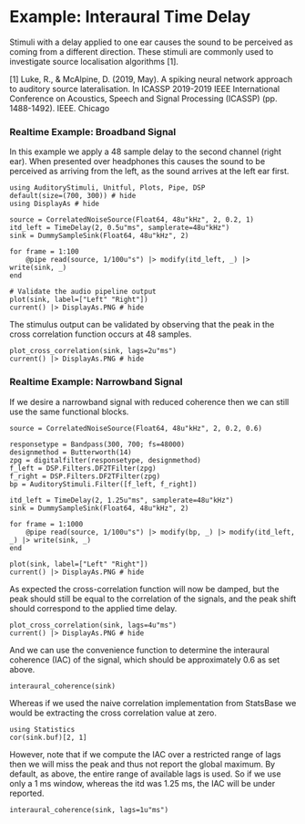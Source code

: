 # Example: Interaural Time Delay

Stimuli with a delay applied to one ear causes the sound to be perceived
as coming from a different direction.
These stimuli are commonly used to investigate source localisation algorithms [1].

[1] Luke, R., & McAlpine, D. (2019, May). A spiking neural network approach to auditory source lateralisation. In ICASSP 2019-2019 IEEE International Conference on Acoustics, Speech and Signal Processing (ICASSP) (pp. 1488-1492). IEEE.
Chicago	



### Realtime Example: Broadband Signal

In this example we apply a 48 sample delay to the second channel (right ear).
When presented over headphones this causes the sound to be perceived as arriving from the left,
as the sound arrives at the left ear first.


```@example realtime
using AuditoryStimuli, Unitful, Plots, Pipe, DSP
default(size=(700, 300)) # hide
using DisplayAs # hide

source = CorrelatedNoiseSource(Float64, 48u"kHz", 2, 0.2, 1)
itd_left = TimeDelay(2, 0.5u"ms", samplerate=48u"kHz")
sink = DummySampleSink(Float64, 48u"kHz", 2)

for frame = 1:100
    @pipe read(source, 1/100u"s") |> modify(itd_left, _) |> write(sink, _)
end

# Validate the audio pipeline output
plot(sink, label=["Left" "Right"])
current() |> DisplayAs.PNG # hide
```

The stimulus output can be validated by observing that the peak in the cross correlation function occurs at 48 samples.

```@example realtime
plot_cross_correlation(sink, lags=2u"ms")
current() |> DisplayAs.PNG # hide
```

### Realtime Example: Narrowband Signal

If we desire a narrowband signal with reduced coherence
then we can still use the same functional blocks.

```@example realtime
source = CorrelatedNoiseSource(Float64, 48u"kHz", 2, 0.2, 0.6)

responsetype = Bandpass(300, 700; fs=48000)
designmethod = Butterworth(14)
zpg = digitalfilter(responsetype, designmethod)
f_left = DSP.Filters.DF2TFilter(zpg)
f_right = DSP.Filters.DF2TFilter(zpg)
bp = AuditoryStimuli.Filter([f_left, f_right])

itd_left = TimeDelay(2, 1.25u"ms", samplerate=48u"kHz")
sink = DummySampleSink(Float64, 48u"kHz", 2)

for frame = 1:1000
    @pipe read(source, 1/100u"s") |> modify(bp, _) |> modify(itd_left, _) |> write(sink, _)
end

plot(sink, label=["Left" "Right"])
current() |> DisplayAs.PNG # hide
```

As expected the cross-correlation function will now be damped,
but the peak should still be equal to the correlation of the signals,
and the peak shift should correspond to the applied time delay.

```@example realtime
plot_cross_correlation(sink, lags=4u"ms")
current() |> DisplayAs.PNG # hide
```

And we can use the convenience function to determine the interaural coherence (IAC)
of the signal, which should be approximately 0.6 as set above.

```@example realtime
interaural_coherence(sink)
```

Whereas if we used the naive correlation implementation from StatsBase we would
be extracting the cross correlation value at zero.

```@example realtime
using Statistics
cor(sink.buf)[2, 1]
```

However, note that if we compute the IAC over a restricted range of lags
then we will miss the peak and thus not report the global maximum.
By default, as above, the entire range of available lags is used.
So if we use only a 1 ms window, whereas the itd was 1.25 ms, the IAC
will be under reported.

```@example realtime
interaural_coherence(sink, lags=1u"ms")
```
